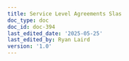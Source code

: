 ```yaml
---
title: Service Level Agreements Slas
doc_type: doc
doc_id: doc-394
last_edited_date: '2025-05-25'
last_edited_by: Ryan Laird
version: '1.0'
---
```




